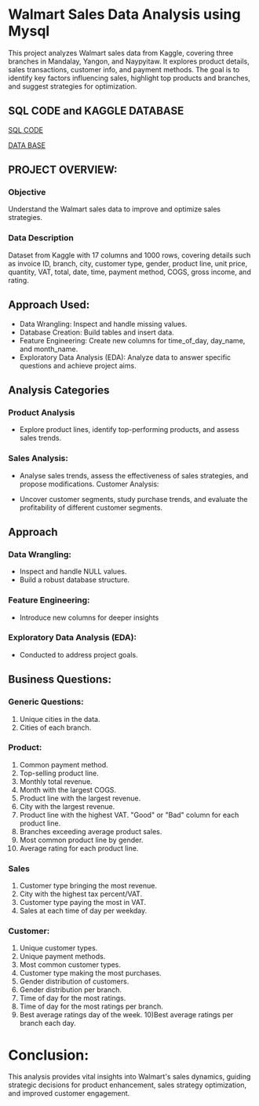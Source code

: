 # Walmart Sales Data Analysis using Mysql 


This project analyzes Walmart sales data from Kaggle, covering three branches in Mandalay, Yangon, and Naypyitaw. It explores product details, sales transactions, customer info, and payment methods. The goal is to identify key factors influencing sales, highlight top products and branches, and suggest strategies for optimization.



## SQL CODE and KAGGLE DATABASE 

[ SQL CODE](https://github.com/tarunbechum/Walmart-Sales-Data-Analysis-using-Mysql/blob/main/Walmart-Sales-Data-Analysis-using-Mysql.sql)

[DATA BASE](https://github.com/tarunbechum/Walmart-Sales-Data-Analysis-using-Mysql/blob/main/WalmartSalesData.csv.csv)


## PROJECT OVERVIEW:

### Objective
Understand the Walmart sales data to improve and optimize sales strategies.

### Data Description
Dataset from Kaggle with 17 columns and 1000 rows, covering details such as invoice ID, branch, city, customer type, gender, product line, unit price, quantity, VAT, total, date, time, payment method, COGS, gross income, and rating.



## Approach Used:

 - Data Wrangling: Inspect and handle missing values.
 -  Database Creation: Build tables and insert data.
 - Feature Engineering: Create new columns for time_of_day, day_name, and month_name.
 - Exploratory Data Analysis (EDA): Analyze data to answer specific questions and achieve project aims.

 ## Analysis Categories

 ### Product Analysis
 - Explore product lines, identify top-performing products, and assess sales trends.

### Sales Analysis:

- Analyse sales trends, assess the effectiveness of sales strategies, and propose modifications. Customer Analysis:

-  Uncover customer segments, study purchase trends, and evaluate the profitability of different customer segments.

## Approach

### Data Wrangling:
- Inspect and handle NULL values. 
-  Build a robust database structure. 

### Feature Engineering:

- Introduce new columns for deeper insights

### Exploratory Data Analysis (EDA):
- Conducted to address project goals.

## Business Questions:

### Generic Questions:

1) Unique cities in the data.
2) Cities of each branch.

### Product:

1) Common payment method.
2) Top-selling product line.
3) Monthly total revenue.
4) Month with the largest COGS.
5) Product line with the largest revenue.
6) City with the largest revenue.
7) Product line with the highest VAT.
   "Good" or "Bad" column for each product line.
8) Branches exceeding average product sales.
9) Most common product line by gender.
10) Average rating for each product line.

### Sales

1) Customer type bringing the most revenue.
2) City with the highest tax percent/VAT.
3) Customer type paying the most in VAT.
4) Sales at each time of day per weekday.

### Customer:

1) Unique customer types.
2) Unique payment methods.
3) Most common customer types.
4) Customer type making the most purchases.
5) Gender distribution of customers.
6) Gender distribution per branch.
7) Time of day for the most ratings.
8) Time of day for the most ratings per branch.
9) Best average ratings day of the week.
10)Best average ratings per branch each day.

# Conclusion: 
This analysis provides vital insights into Walmart's sales dynamics, guiding strategic decisions for product enhancement, sales strategy optimization, and improved customer engagement.
